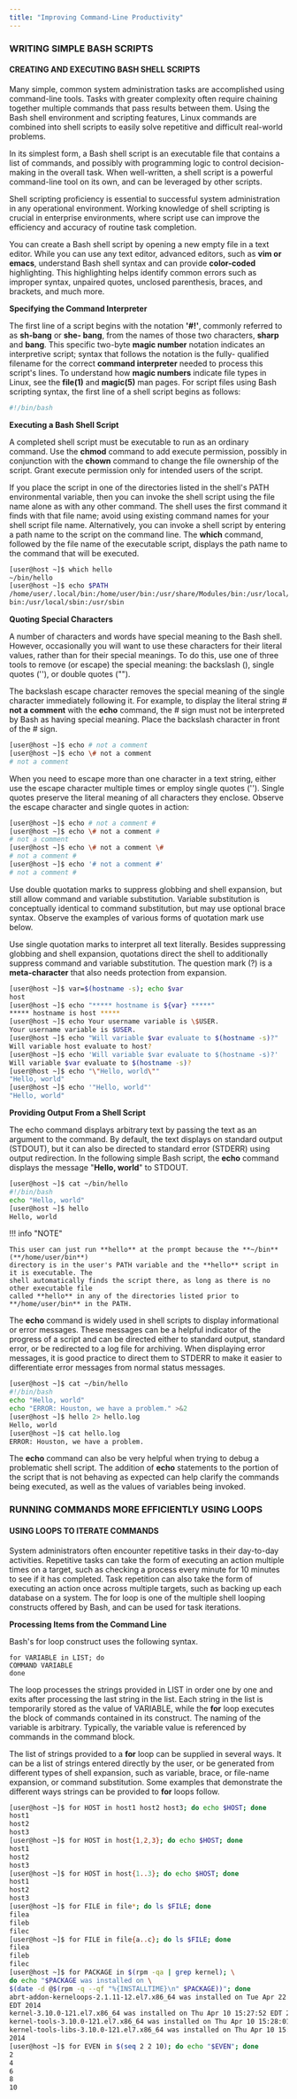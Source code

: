 ```yaml
---
title: "Improving Command-Line Productivity"
---
```


### WRITING SIMPLE BASH SCRIPTS

#### CREATING AND EXECUTING BASH SHELL SCRIPTS

Many simple, common system administration tasks are accomplished using command-line tools.
Tasks with greater complexity often require chaining together multiple commands that pass
results between them. Using the Bash shell environment and scripting features, Linux commands
are combined into shell scripts to easily solve repetitive and difficult real-world problems.

In its simplest form, a Bash shell script is an executable file that contains a list of commands, and
possibly with programming logic to control decision-making in the overall task. When well-written,
a shell script is a powerful command-line tool on its own, and can be leveraged by other scripts.

Shell scripting proficiency is essential to successful system administration in any operational
environment. Working knowledge of shell scripting is crucial in enterprise environments, where
script use can improve the efficiency and accuracy of routine task completion.

You can create a Bash shell script by opening a new empty file in a text editor. While you can
use any text editor, advanced editors, such as **vim or emacs**, understand Bash shell syntax and
can provide **color-coded** highlighting. This highlighting helps identify common errors such as
improper syntax, unpaired quotes, unclosed parenthesis, braces, and brackets, and much more.

**Specifying the Command Interpreter**

The first line of a script begins with the notation **'#!'**, commonly referred to as **sh-bang** or **she-
bang**, from the names of those two characters, **sharp** and **bang**. This specific two-byte **magic
number** notation indicates an interpretive script; syntax that follows the notation is the fully-
qualified filename for the correct **command interpreter** needed to process this script's lines.
To understand how **magic numbers** indicate file types in Linux, see the **file(1)** and **magic(5)**
man pages. For script files using Bash scripting syntax, the first line of a shell script begins as
follows:

```bash
#!/bin/bash
```
**Executing a Bash Shell Script**

A completed shell script must be executable to run as an ordinary command. Use the **chmod**
command to add execute permission, possibly in conjunction with the **chown** command to change
the file ownership of the script. Grant execute permission only for intended users of the script.

If you place the script in one of the directories listed in the shell's PATH environmental variable,
then you can invoke the shell script using the file name alone as with any other command. The shell
uses the first command it finds with that file name; avoid using existing command names for your
shell script file name. Alternatively, you can invoke a shell script by entering a path name to the
script on the command line. The **which** command, followed by the file name of the executable
script, displays the path name to the command that will be executed.

```bash
[user@host ~]$ which hello
~/bin/hello
[user@host ~]$ echo $PATH
/home/user/.local/bin:/home/user/bin:/usr/share/Modules/bin:/usr/local/bin:/usr/
bin:/usr/local/sbin:/usr/sbin
```

**Quoting Special Characters**

A number of characters and words have special meaning to the Bash shell. However, occasionally
you will want to use these characters for their literal values, rather than for their special meanings.
To do this, use one of three tools to remove (or escape) the special meaning: the backslash (\),
single quotes (''), or double quotes ("").

The backslash escape character removes the special meaning of the single character immediately
following it. For example, to display the literal string # **not a comment** with the **echo** command,
the # sign must not be interpreted by Bash as having special meaning. Place the backslash
character in front of the # sign.

```bash
[user@host ~]$ echo # not a comment
[user@host ~]$ echo \# not a comment
# not a comment

```

When you need to escape more than one character in a text string, either use the escape
character multiple times or employ single quotes (''). Single quotes preserve the literal meaning of
all characters they enclose. Observe the escape character and single quotes in action:

```bash
[user@host ~]$ echo # not a comment #
[user@host ~]$ echo \# not a comment #
# not a comment
[user@host ~]$ echo \# not a comment \#
# not a comment #
[user@host ~]$ echo '# not a comment #'
# not a comment #

```

Use double quotation marks to suppress globbing and shell expansion, but still allow command
and variable substitution. Variable substitution is conceptually identical to command substitution,
but may use optional brace syntax. Observe the examples of various forms of quotation mark use
below.

Use single quotation marks to interpret all text literally. Besides suppressing globbing and shell
expansion, quotations direct the shell to additionally suppress command and variable substitution.
The question mark (?) is a **meta-character** that also needs protection from expansion.

```bash
[user@host ~]$ var=$(hostname -s); echo $var
host
[user@host ~]$ echo "***** hostname is ${var} *****"
***** hostname is host *****
[user@host ~]$ echo Your username variable is \$USER.
Your username variable is $USER.
[user@host ~]$ echo "Will variable $var evaluate to $(hostname -s)?"
Will variable host evaluate to host?
[user@host ~]$ echo 'Will variable $var evaluate to $(hostname -s)?'
Will variable $var evaluate to $(hostname -s)?
[user@host ~]$ echo "\"Hello, world\""
"Hello, world"
[user@host ~]$ echo '"Hello, world"'
"Hello, world"
```
**Providing Output From a Shell Script**

The echo command displays arbitrary text by passing the text as an argument to the command.
By default, the text displays on standard output (STDOUT), but it can also be directed to standard
error (STDERR) using output redirection. In the following simple Bash script, the **echo** command
displays the message "**Hello, world**" to STDOUT.

```bash
[user@host ~]$ cat ~/bin/hello
#!/bin/bash
echo "Hello, world"
[user@host ~]$ hello
Hello, world

```
!!! info "NOTE"

	This user can just run **hello** at the prompt because the **~/bin** (**/home/user/bin**)
	directory is in the user's PATH variable and the **hello** script in it is executable. The
	shell automatically finds the script there, as long as there is no other executable file
	called **hello** in any of the directories listed prior to **/home/user/bin** in the PATH.


The **echo** command is widely used in shell scripts to display informational or error messages.
These messages can be a helpful indicator of the progress of a script and can be directed either to
standard output, standard error, or be redirected to a log file for archiving. When displaying error
messages, it is good practice to direct them to STDERR to make it easier to differentiate error
messages from normal status messages.

```bash
[user@host ~]$ cat ~/bin/hello
#!/bin/bash
echo "Hello, world"
echo "ERROR: Houston, we have a problem." >&2
[user@host ~]$ hello 2> hello.log
Hello, world
[user@host ~]$ cat hello.log
ERROR: Houston, we have a problem.

```
The **echo** command can also be very helpful when trying to debug a problematic shell script. The
addition of **echo** statements to the portion of the script that is not behaving as expected can help
clarify the commands being executed, as well as the values of variables being invoked.

### RUNNING COMMANDS MORE EFFICIENTLY USING LOOPS

#### USING LOOPS TO ITERATE COMMANDS

System administrators often encounter repetitive tasks in their day-to-day activities. Repetitive
tasks can take the form of executing an action multiple times on a target, such as checking a
process every minute for 10 minutes to see if it has completed. Task repetition can also take the
form of executing an action once across multiple targets, such as backing up each database on a
system. The for loop is one of the multiple shell looping constructs offered by Bash, and can be
used for task iterations.

**Processing Items from the Command Line**

Bash's for loop construct uses the following syntax.

```
for VARIABLE in LIST; do
COMMAND VARIABLE
done

```
The loop processes the strings provided in LIST in order one by one and exits after processing the
last string in the list. Each string in the list is temporarily stored as the value of VARIABLE, while the
**for** loop executes the block of commands contained in its construct. The naming of the variable is
arbitrary. Typically, the variable value is referenced by commands in the command block.

The list of strings provided to a **for** loop can be supplied in several ways. It can be a list of
strings entered directly by the user, or be generated from different types of shell expansion,
such as variable, brace, or file-name expansion, or command substitution. Some examples that
demonstrate the different ways strings can be provided to **for** loops follow.

```bash
[user@host ~]$ for HOST in host1 host2 host3; do echo $HOST; done
host1
host2
host3
[user@host ~]$ for HOST in host{1,2,3}; do echo $HOST; done
host1
host2
host3
[user@host ~]$ for HOST in host{1..3}; do echo $HOST; done
host1
host2
host3
[user@host ~]$ for FILE in file*; do ls $FILE; done
filea
fileb
filec
[user@host ~]$ for FILE in file{a..c}; do ls $FILE; done
filea
fileb
filec
[user@host ~]$ for PACKAGE in $(rpm -qa | grep kernel); \
do echo "$PACKAGE was installed on \
$(date -d @$(rpm -q --qf "%{INSTALLTIME}\n" $PACKAGE))"; done
abrt-addon-kerneloops-2.1.11-12.el7.x86_64 was installed on Tue Apr 22 00:09:07
EDT 2014
kernel-3.10.0-121.el7.x86_64 was installed on Thu Apr 10 15:27:52 EDT 2014
kernel-tools-3.10.0-121.el7.x86_64 was installed on Thu Apr 10 15:28:01 EDT 2014
kernel-tools-libs-3.10.0-121.el7.x86_64 was installed on Thu Apr 10 15:26:22 EDT
2014
[user@host ~]$ for EVEN in $(seq 2 2 10); do echo "$EVEN"; done
2
4
6
8
10
```